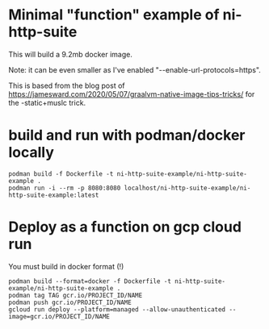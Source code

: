 # Minimal "function" example of ni-http-suite

This will build a 9.2mb docker image.

Note: it can be even smaller as I've enabled "--enable-url-protocols=https".

This is based from the blog post of https://jamesward.com/2020/05/07/graalvm-native-image-tips-tricks/ for the -static+muslc trick.


# build and run with podman/docker locally

```
podman build -f Dockerfile -t ni-http-suite-example/ni-http-suite-example .
podman run -i --rm -p 8080:8080 localhost/ni-http-suite-example/ni-http-suite-example:latest
```

# Deploy as a function on gcp cloud run

You must build in docker format (!)

```
podman build --format=docker -f Dockerfile -t ni-http-suite-example/ni-http-suite-example .
podman tag TAG gcr.io/PROJECT_ID/NAME
podman push gcr.io/PROJECT_ID/NAME
gcloud run deploy --platform=managed --allow-unauthenticated --image=gcr.io/PROJECT_ID/NAME
```
